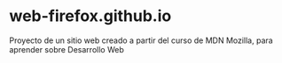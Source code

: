 # web-firefox.github.io
Proyecto de un sitio web creado a partir del curso de MDN Mozilla, para aprender sobre Desarrollo Web

